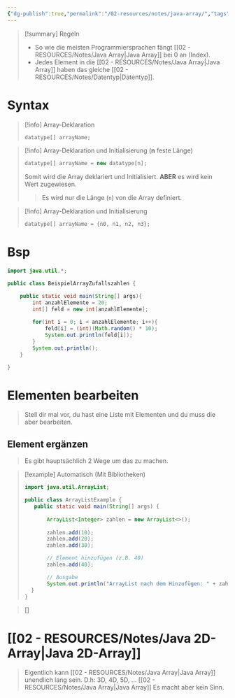 ```yaml
---
{"dg-publish":true,"permalink":"/02-resources/notes/java-array/","tags":["code/java"],"updated":"2024-10-24T11:21:22.078+02:00"}
---
```


>[!summary] Regeln
>- So wie die meisten Programmiersprachen fängt [[02 - RESOURCES/Notes/Java Array\|Java Array]] bei 0 an (Index).
>- Jedes Element in die [[02 - RESOURCES/Notes/Java Array\|Java Array]] haben das gleiche [[02 - RESOURCES/Notes/Datentyp\|Datentyp]].

# Syntax
>[!info] Array-Deklaration
> ```java
 >datatype[] arrayName;
>```
 
 >[!info] Array-Deklaration und Initialisierung (**n** feste Länge)
> ```java
 >datatype[] arrayName = new datatype[n];
>```
>Somit wird die Array deklariert und Initialisiert. **ABER**  es wird kein Wert zugewiesen. 
 >>Es wird nur die Länge (`n`) von die Array definiert.
 
 >[!info] Array-Deklaration und Initialisierung
> ```java
>datatype[] arrayName = {n0, n1, n2, n3};
>```
# Bsp

```java
import java.util.*;

public class BeispielArrayZufallszahlen {

	public static void main(String[] args){
		int anzahlElemente = 20;
		int[] feld = new int[anzahlElemente];
		
		for(int i = 0; i < anzahlElemente; i++){
			feld[i] = (int)(Math.random() * 10);
			System.out.println(feld[i]);
		}
		System.out.println();  
	}

}
```

# Elementen bearbeiten
>Stell dir mal vor, du hast eine Liste mit Elementen und du muss die aber bearbeiten.

## Element ergänzen
>Es gibt hauptsächlich 2 Wege um das zu machen.

>[!example] Automatisch (Mit Bibliotheken)
>```java
>import java.util.ArrayList;
>
>public class ArrayListExample {
>    public static void main(String[] args) {
>        
>        ArrayList<Integer> zahlen = new ArrayList<>();
>        
>        zahlen.add(10);
>        zahlen.add(20);
>        zahlen.add(30);
>
>        // Element hinzufügen (z.B. 40)
>        zahlen.add(40);
>
>        // Ausgabe
>        System.out.println("ArrayList nach dem Hinzufügen: " + zahlen);
>   }
>}
>```

>[]

# [[02 - RESOURCES/Notes/Java 2D-Array\|Java 2D-Array]]
>Eigentlich kann [[02 - RESOURCES/Notes/Java Array\|Java Array]] unendlich lang sein. D.h: 3D, 4D, 5D, ... [[02 - RESOURCES/Notes/Java Array\|Java Array]]
>Es macht aber kein Sinn.  